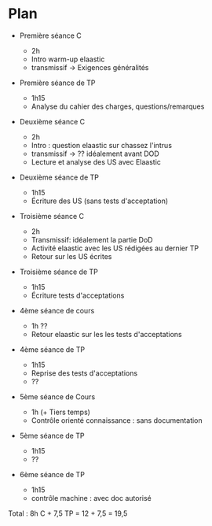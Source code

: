 # Plan 

- Première séance C
  - 2h
  - Intro warm-up elaastic
  - transmissif -> Exigences généralités

- Première séance de TP
  - 1h15
  - Analyse du cahier des charges, questions/remarques

- Deuxième séance C
  - 2h
  - Intro : question elaastic sur chassez l'intrus
  - transmissif -> ?? idéalement avant DOD
  - Lecture et analyse des US avec Elaastic 

- Deuxième séance de TP
  - 1h15
  - Écriture des US (sans tests d'acceptation)

- Troisième séance C
  - 2h
  - Transmissif:  idéalement la partie DoD
  - Activité elaastic avec les US rédigées au dernier TP
  - Retour sur les US écrites


- Troisième séance de TP
  - 1h15
  - Écriture tests d'acceptations

- 4ème séance de cours
  - 1h ??
  - Retour elaastic sur les les tests d'acceptations

- 4ème séance de TP
  - 1h15
  - Reprise des tests d'acceptations
  - ??

- 5ème séance de Cours
  - 1h (+ Tiers temps)
  - Contrôle orienté connaissance : sans documentation

- 5ème séance de TP
  - 1h15
  - ??

- 6ème séance de TP
  - 1h15
  - contrôle machine : avec doc autorisé



Total : 8h C + 7,5 TP = 12 + 7,5 = 19,5
